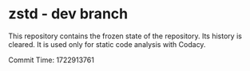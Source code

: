 # zstd - dev branch

This repository contains the frozen state of the repository.
Its history is cleared. It is used only for static code
analysis with Codacy.

Commit Time: 1722913761